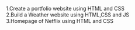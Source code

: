 1.Create a portfolio website using HTML and CSS   
2.Build a Weather website using HTML,CSS and JS         
3.Homepage of Netflix using HTML and CSS
